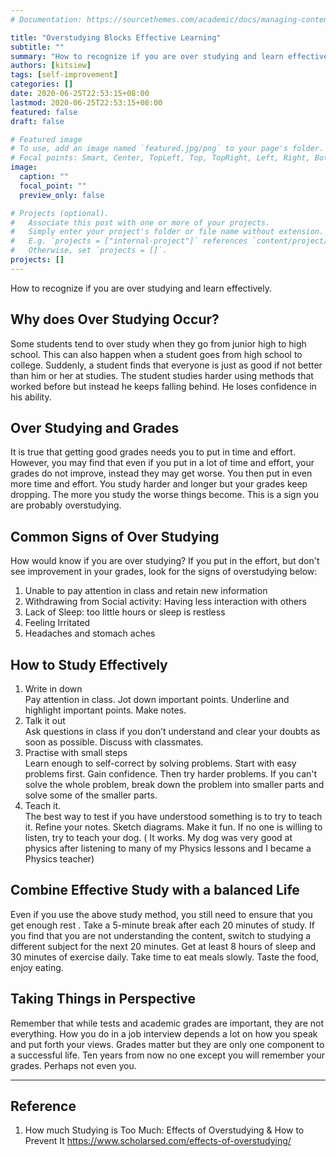 ```yaml
---
# Documentation: https://sourcethemes.com/academic/docs/managing-content/

title: "Overstudying Blocks Effective Learning"
subtitle: ""
summary: "How to recognize if you are over studying and learn effectively."
authors: [kitsiew]
tags: [self-improvement]
categories: []
date: 2020-06-25T22:53:15+08:00
lastmod: 2020-06-25T22:53:15+08:00
featured: false
draft: false

# Featured image
# To use, add an image named `featured.jpg/png` to your page's folder.
# Focal points: Smart, Center, TopLeft, Top, TopRight, Left, Right, BottomLeft, Bottom, BottomRight.
image:
  caption: ""
  focal_point: ""
  preview_only: false

# Projects (optional).
#   Associate this post with one or more of your projects.
#   Simply enter your project's folder or file name without extension.
#   E.g. `projects = ["internal-project"]` references `content/project/deep-learning/index.md`.
#   Otherwise, set `projects = []`.
projects: []
---
```

How to recognize if you are over studying and learn effectively.

## Why does Over Studying Occur?
Some students tend to over study when they go from junior high to high school.  This can also happen when a student goes from high school to college. Suddenly, a student finds that everyone is just as good if not better than him or her at studies. The student studies harder using methods that worked before but instead he keeps falling behind. He loses confidence in his ability.
 
## Over Studying and Grades
It is true that getting good grades needs you to put in time and effort. However, you may find that even if you put in a lot of time and effort, your grades do not improve, instead they may get worse. You then put in even more time and effort. You study harder and longer but your grades keep dropping. The more you study the worse things become.  This is a sign you are probably overstudying. 

## Common Signs of Over Studying
How would know if you are over studying? If you put in the effort, but don't see improvement in your grades, look for the signs of overstudying below:
1. Unable to pay attention in class and retain new information
1. Withdrawing from Social activity: Having less interaction with others
1. Lack of Sleep: too little hours or sleep is restless
1. Feeling Irritated
1. Headaches and stomach aches

## How to Study Effectively
1. Write in down  
  Pay attention in class. Jot down important points. Underline and highlight important points. Make notes. 
1. Talk it out  
  Ask questions in class if you don’t understand and clear your doubts as soon as possible. Discuss with classmates. 
1. Practise with small steps  
  Learn enough to self-correct by solving problems.  Start with easy problems first. Gain confidence. Then try harder problems. If you can't solve the whole problem, break down the problem into smaller parts and solve some of the smaller parts.
1. Teach it.  
  The best way to test if you have understood something is to try to teach it. Refine your notes. Sketch diagrams. Make it fun.  If no one is willing to listen, try to teach your dog. ( It works. My dog was very good at physics after listening to many of my Physics lessons and I became a Physics teacher)

## Combine Effective Study with a balanced Life
Even if you use the above study method, you still need to ensure that you get enough rest . Take a 5-minute break after each 20 minutes of study. If you find that you are not understanding the content, switch to studying a different subject for the next 20 minutes. Get at least 8 hours of sleep and 30 minutes of exercise daily.  Take time to eat meals slowly. Taste the food, enjoy eating.

## Taking Things in Perspective
Remember that while tests and academic grades are important, they are not everything. How you do in a job interview depends a lot on how you speak and put forth your views. Grades matter but they are only one component to a successful life. Ten years from now no one except you will remember your grades. Perhaps not even you. 


-------------------------------------------------------------------------------------------------
## Reference
1. How much Studying is Too Much: Effects of Overstudying & How to Prevent It
https://www.scholarsed.com/effects-of-overstudying/

